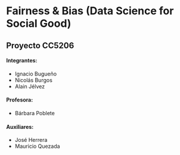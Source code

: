 # Fairness & Bias (Data Science for Social Good)
## Proyecto CC5206

#### Integrantes:
- Ignacio Bugueño
- Nicolás Burgos
- Alain Jélvez

#### Profesora:
- Bárbara Poblete

#### Auxiliares:
- José Herrera
- Mauricio Quezada
